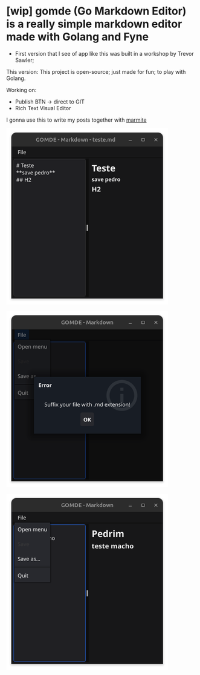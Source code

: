 #  [wip] gomde (Go Markdown Editor) is a really simple markdown editor made with Golang and Fyne

- First version that I see of app like this was built in a workshop by Trevor Sawler;

This version: This project is open-source; just made for fun; to play with Golang. 

Working on:
- Publish BTN -> direct to GIT
- Rich Text Visual Editor

I gonna use this to write my posts together with [marmite](https://github.com/rochacbruno/marmite)

![savePedro](https://raw.githubusercontent.com/brunobarros2093/gomde/refs/heads/main/prints/savePedro.png)

![Suffix](prints/prints.png)

![Menu](prints/menu.png)
